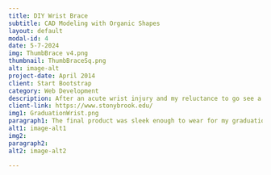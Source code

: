 ```yaml
---
title: DIY Wrist Brace
subtitle: CAD Modeling with Organic Shapes
layout: default
modal-id: 4
date: 5-7-2024
img: ThumbBrace v4.png
thumbnail: ThumbBraceSq.png
alt: image-alt
project-date: April 2014
client: Start Bootstrap
category: Web Development
description: After an acute wrist injury and my reluctance to go see a doctor, I decided to fix the problem on my own. Using the LIDAR on my cellphone as a scanner, I uploaded the shape into my CAD software and quickly whipped this up with my 3D printer. After two renditions, the device  was comfortable enough to wear for days on end, and printed in less than an hour.
client-link: https://www.stonybrook.edu/
img1: GraduationWrist.png
paragraph1: The final product was sleek enough to wear for my graduation, avoinding me some painful handshakes.
alt1: image-alt1
img2: 
paragraph2: 
alt2: image-alt2

---
```

